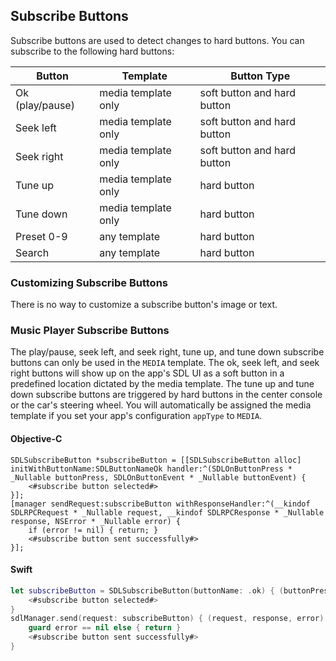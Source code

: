 ## Subscribe Buttons
Subscribe buttons are used to detect changes to hard buttons. You can subscribe to the following hard buttons:

| Button  | Template | Button Type |
| ------------- | ------------- | ------------- |
| Ok (play/pause) | media template only | soft button and hard button |
| Seek left | media template only | soft button and hard button |
| Seek right | media template only | soft button and hard button |
| Tune up | media template only | hard button |
| Tune down | media template only | hard button |
| Preset 0-9 | any template | hard button |
| Search | any template | hard button |

### Customizing Subscribe Buttons
There is no way to customize a subscribe button's image or text.

### Music Player Subscribe Buttons
The play/pause, seek left, and seek right, tune up, and tune down subscribe buttons can only be used in the `MEDIA` template. The ok, seek left, and seek right buttons will show up on the app's SDL UI as a soft button in a predefined location dictated by the media template. The tune up and tune down subscribe buttons are triggered by hard buttons in the center console or the car's steering wheel. You will automatically be assigned the media template if you set your app's configuration `appType` to `MEDIA`.

#### Objective-C
```objc
SDLSubscribeButton *subscribeButton = [[SDLSubscribeButton alloc] initWithButtonName:SDLButtonNameOk handler:^(SDLOnButtonPress * _Nullable buttonPress, SDLOnButtonEvent * _Nullable buttonEvent) {
    <#subscribe button selected#>
}];
[manager sendRequest:subscribeButton withResponseHandler:^(__kindof SDLRPCRequest * _Nullable request, __kindof SDLRPCResponse * _Nullable response, NSError * _Nullable error) {
    if (error != nil) { return; }
    <#subscribe button sent successfully#>
}];
```

#### Swift
```swift
let subscribeButton = SDLSubscribeButton(buttonName: .ok) { (buttonPress, buttonEvent) in
    <#subscribe button selected#>
}
sdlManager.send(request: subscribeButton) { (request, response, error) in
    guard error == nil else { return }
    <#subscribe button sent successfully#>
}
```

